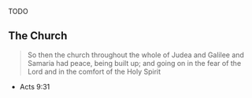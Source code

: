 TODO

##

## The Church

>So then the church throughout the whole of Judea and Galilee and Samaria had peace, being built up; and going on in the fear of the Lord and in the comfort of the Holy Spirit
- Acts 9:31

